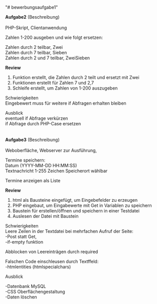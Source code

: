 "# bewerbungsaufgabe1"


**Aufgabe2** (Beschreibung)
<br>
<br>
PHP-Skript, Clientanwendung

Zahlen 1-200 ausgeben und wie folgt ersetzen:

Zahlen durch 2 teilbar, Zwei <br>
Zahlen durch 7 teilbar, Sieben<br>
Zahlen durch 2 und 7 teilbar, ZweiSieben

**Review**<br>
1. Funktion erstellt, die Zahlen durch 2 teilt und ersetzt mit Zwei<br>
2. Funktionen erstellt für Zahlen 7 und 2,7<br>
3. Schleife erstellt, um Zahlen von 1-200 auszugeben<br>

Schwierigkeiten<br>
Eingebewert muss für weitere if Abfragen erhalten bleiben


Ausblick<br>
eventuell if Abfrage verkürzen<br>
if Abfrage durch PHP-Case ersetzen
<br>
<br>
<br>
**Aufgabe3** (Beschreibung)<br>
<br>
Weboberfläche, Webserver zur Ausführung, 

Termine speichern:
<br>
Datum (YYYY-MM-DD HH:MM:SS)<br>
Textnachricht 1-255 Zeichen
Speicherort wählbar

Termine anzeigen als Liste

**Review** <br>
1. html als Bausteine eingefügt, um Eingebefelder zu erzeugen<br>
2. PHP eingebaut, um Eingabewerte mit Get in Variablen zu speichern<br>
3. Baustein für erstellen/öffnen und speichern in einer Testdatei<br>
4. Auslesen der Datei mit Baustein

Schwierigkeiten<br>
Leere Zeilen in der Textdatei bei mehrfachen Aufruf 
der Seite: <br>
-Post statt Get,<br> -if-empty funktion

Abblocken von Leereinträgen durch required

Falschen Code einschleusen durch Textffeld:<br>
-htmlentities (htmlspecialchars)

Ausblick

-Datenbank MySQL<br>
-CSS Oberflächengestaltung<br>
-Daten löschen